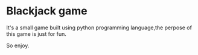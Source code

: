 # Blackjack game

It's a small game built using python programming language,the perpose of this game is just for fun.

So enjoy.
